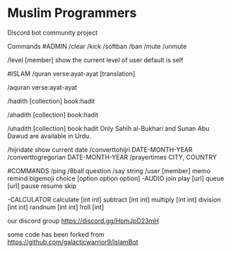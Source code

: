 # Muslim Programmers 
Discord bot community project 

Commands
#ADMIN
/clear
/kick
/softban
/ban
/mute
/unmute

/level [member]
show the current level of user 
default is self

#ISLAM
/quran verse:ayat-ayat [translation]

/aquran verse:ayat-ayat

/hadith [collection] book:hadit

/ahadith [collection] book:hadit

/uhadith [collection] book:hadit
Only Sahih al-Bukhari and Sunan Abu Dawud are available in Urdu.

/hijridate 
show current date
/converttohijri DATE-MONTH-YEAR
/converttogregorian DATE-MONTH-YEAR
/prayertimes CITY, COUNTRY

#COMMANDS
/ping
/8ball question
/say string
/user [member]
memo
remind
bigemoji
choice [option option option]
-AUDIO
join
play [url]
queue [url]
pause
resume
skip

-CALCULATOR
calculate [int int]
subtract [int int]
multiply [int int]
division [int int]
randnum [int int]
!roll [int]



our discord group https://discord.gg/HpmJpD23mH
















some code has been forked from https://github.com/galacticwarrior9/IslamBot
